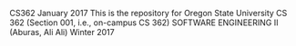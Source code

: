 CS362 January 2017
This is the repository for Oregon State University 
CS 362 (Section 001, i.e., on-campus CS 362) SOFTWARE ENGINEERING II (Aburas, Ali Ali) Winter 2017
